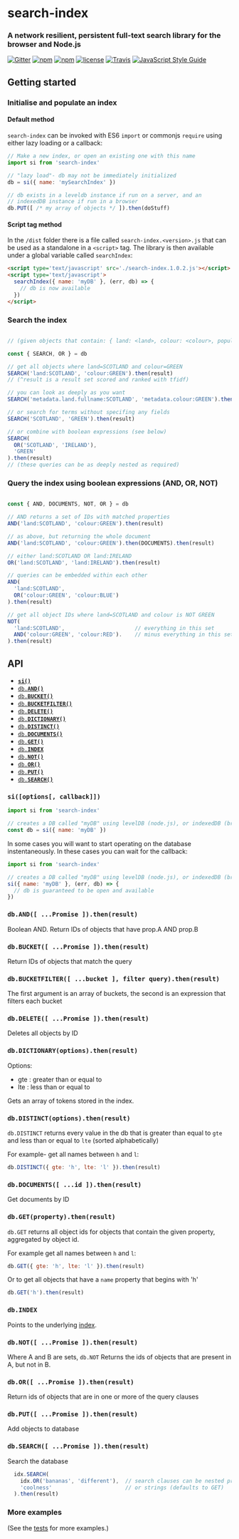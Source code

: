 # search-index

### A network resilient, persistent full-text search library for the browser and Node.js

[![Gitter](https://img.shields.io/gitter/room/nwjs/nw.js.svg?style=flat-square)](https://gitter.im/fergiemcdowall/search-index)
[![npm](https://img.shields.io/npm/v/search-index.svg?style=flat-square)](https://www.npmjs.com/package/search-index)
[![npm](https://img.shields.io/npm/dm/search-index.svg?style=flat-square)](https://npm-stat.com/charts.html?package=search-index)
[![license](https://img.shields.io/github/license/mashape/apistatus.svg?style=flat-square)](LICENCE)
[![Travis](https://img.shields.io/travis/rust-lang/rust.svg?style=flat-square)](https://travis-ci.org/fergiemcdowall/search-index)
[![JavaScript Style Guide](https://img.shields.io/badge/code_style-standard-brightgreen.svg?style=flat-square)](https://standardjs.com)


## Getting started

### Initialise and populate an index

#### Default method

`search-index` can be invoked with ES6 `import` or commonjs `require`
using either lazy loading or a callback:

```javascript
// Make a new index, or open an existing one with this name
import si from 'search-index'

// "lazy load"- db may not be immediately initialized
db = si({ name: 'mySearchIndex' })

// db exists in a leveldb instance if run on a server, and an
// indexedDB instance if run in a browser
db.PUT([ /* my array of objects */ ]).then(doStuff)

```

#### Script tag method

In the `/dist` folder there is a file called
`search-index.<version>.js` that can be used as a standalone in a
`<script>` tag. The library is then available under a global variable
called `searchIndex`:

```html
<script type='text/javascript' src='./search-index.1.0.2.js'></script>
<script type='text/javascript'>
  searchIndex({ name: 'myDB' }, (err, db) => {
    // db is now available
  })
</script>

```


### Search the index

```javascript

// (given objects that contain: { land: <land>, colour: <colour>, population: <number> ... })

const { SEARCH, OR } = db

// get all objects where land=SCOTLAND and colour=GREEN
SEARCH('land:SCOTLAND', 'colour:GREEN').then(result)
// (^result is a result set scored and ranked with tfidf)

// you can look as deeply as you want
SEARCH('metadata.land.fullname:SCOTLAND', 'metadata.colour:GREEN').then(result)

// or search for terms without specifing any fields
SEARCH('SCOTLAND', 'GREEN').then(result)

// or combine with boolean expressions (see below)
SEARCH(
  OR('SCOTLAND', 'IRELAND'),
  'GREEN'
).then(result)
// (these queries can be as deeply nested as required)
```


### Query the index using boolean expressions (AND, OR, NOT)

```javascript

const { AND, DOCUMENTS, NOT, OR } = db

// AND returns a set of IDs with matched properties
AND('land:SCOTLAND', 'colour:GREEN').then(result)

// as above, but returning the whole document
AND('land:SCOTLAND', 'colour:GREEN').then(DOCUMENTS).then(result)

// either land:SCOTLAND OR land:IRELAND
OR('land:SCOTLAND', 'land:IRELAND').then(result)

// queries can be embedded within each other
AND(
  'land:SCOTLAND',
  OR('colour:GREEN', 'colour:BLUE')
).then(result)

// get all object IDs where land=SCOTLAND and colour is NOT GREEN
NOT(
  'land:SCOTLAND',                      // everything in this set
  AND('colour:GREEN', 'colour:RED').    // minus everything in this set
).then(result)

```


## API

- <a href="#si"><code><b>si()</b></code></a>
- <a href="#AND"><code>db.<b>AND()</b></code></a>
- <a href="#BUCKET"><code>db.<b>BUCKET()</b></code></a>
- <a href="#BUCKETFILTER"><code>db.<b>BUCKETFILTER()</b></code></a>
- <a href="#DELETE"><code>db.<b>DELETE()</b></code></a>
- <a href="#DICTIONARY"><code>db.<b>DICTIONARY()</b></code></a>
- <a href="#DISTINCT"><code>db.<b>DISTINCT()</b></code></a>
- <a href="#DOCUMENTS"><code>db.<b>DOCUMENTS()</b></code></a>
- <a href="#GET"><code>db.<b>GET()</b></code></a>
- <a href="#INDEX"><code>db.<b>INDEX</b></code></a>
- <a href="#NOT"><code>db.<b>NOT()</b></code></a>
- <a href="#OR"><code>db.<b>OR()</b></code></a>
- <a href="#PUT"><code>db.<b>PUT()</b></code></a>
- <a href="#SEARCH"><code>db.<b>SEARCH()</b></code></a>


<a name="si"></a>

### `si([options[, callback]])`

```javascript
import si from 'search-index'

// creates a DB called "myDB" using levelDB (node.js), or indexedDB (browser)
const db = si({ name: 'myDB' })
```

In some cases you will want to start operating on the database
instentaneously. In these cases you can wait for the callback:

```javascript
import si from 'search-index'

// creates a DB called "myDB" using levelDB (node.js), or indexedDB (browser)
si({ name: 'myDB' }, (err, db) => {
  // db is guaranteed to be open and available
})
```


<a name="AND"></a>

### `db.AND([ ...Promise ]).then(result)`

Boolean AND. Return IDs of objects that have prop.A AND prop.B


<a name="BUCKET"></a>

### `db.BUCKET([ ...Promise ]).then(result)`

Return IDs of objects that match the query


<a name="BUCKETFILTER"></a>

### `db.BUCKETFILTER([ ...bucket ], filter query).then(result)`

The first argument is an array of buckets, the second is an expression
that filters each bucket


<a name="DELETE"></a>

### `db.DELETE([ ...Promise ]).then(result)`

Deletes all objects by ID


<a name="DICTIONARY"></a>

### `db.DICTIONARY(options).then(result)`

Options:

* gte : greater than or equal to
* lte : less than or equal to

Gets an array of tokens stored in the index.


<a name="DISTINCT"></a>

### `db.DISTINCT(options).then(result)`

`db.DISTINCT` returns every value in the db that is greater than equal
to `gte` and less than or equal to `lte` (sorted alphabetically)

For example- get all names between `h` and `l`:

```javascript
db.DISTINCT({ gte: 'h', lte: 'l' }).then(result)
```

<a name="DOCUMENTS"></a>

### `db.DOCUMENTS([ ...id ]).then(result)`

Get documents by ID


<a name="GET"></a>

### `db.GET(property).then(result)`

`db.GET` returns all object ids for objects that contain the given
property, aggregated by object id.

For example get all names between `h` and `l`:

```javascript
db.GET({ gte: 'h', lte: 'l' }).then(result)
```

Or to get all objects that have a `name` property that begins with 'h'

```javascript
db.GET('h').then(result)
```


<a name="INDEX"></a>

### `db.INDEX`

Points to the underlying [index](https://github.com/fergiemcdowall/fergies-inverted-index/).


<a name="NOT"></a>

### `db.NOT([ ...Promise ]).then(result)`

Where A and B are sets, `db.NOT` Returns the ids of objects that are
present in A, but not in B.


<a name="OR"></a>

### `db.OR([ ...Promise ]).then(result)`

Return ids of objects that are in one or more of the query clauses


<a name="PUT"></a>

### `db.PUT([ ...Promise ]).then(result)`

Add objects to database


<a name="SEARCH"></a>

### `db.SEARCH([ ...Promise ]).then(result)`

Search the database

```javascript
  idx.SEARCH(
    idx.OR('bananas', 'different'),  // search clauses can be nested promises
    'coolness'                       // or strings (defaults to GET)
  ).then(result)
```


### More examples

(See the [tests](https://github.com/fergiemcdowall/search-index/tree/master/test) for more examples.)
